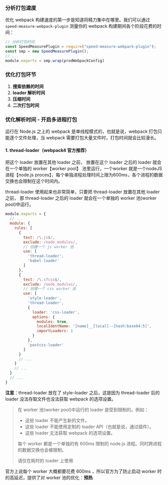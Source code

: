 ### 分析打包速度

优化 webpack 构建速度的第一步是知道将精力集中在哪里。我们可以通过 `speed-measure-webpack-plugin` 测量你的 webpack 构建期间各个阶段花费的时间：

```javascript
// 分析打包时间
const SpeedMeasurePlugin = require("speed-measure-webpack-plugin");
const smp = new SpeedMeasurePlugin();
// ...
module.exports = smp.wrap(prodWebpackConfig)
```

### 优化打包环节

1. **搜索依赖的时间**
2. **loader 解析时间**
3. **压缩时间**
4. **二次打包时间**

### 优化解析时间 - 开启多进程打包

运行在 Node.js 之上的 webpack 是单线程模式的，也就是说，webpack 打包只能逐个文件处理，当 webpack 需要打包大量文件时，打包时间就会比较漫长。

#### 1. thread-loader（webpack4 官方推荐）

把这个 loader 放置在其他 loader 之前， 放置在这个 loader 之后的 loader 就会在一个单独的 worker【worker pool】 池里运行，一个worker 就是一个nodeJS 进程【node.js proces】，每个单独进程处理时间上限为600ms，各个进程的数据交换也会限制在这个时间内。

thread-loader 使用起来也非常简单，只要把 thread-loader 放置在其他 loader 之前， 那 thread-loader 之后的 loader 就会在一个单独的 worker 池(worker pool)中运行。

```javascript
module.exports = {
  // ...
  module: {
    rules: [
      {
        test: /\.js$/,
        exclude: /node_modules/,
        // 创建一个 js worker 池
        use: [ 
          'thread-loader',
          'babel-loader'
        ] 
      },
      {
        test: /\.s?css$/,
        exclude: /node_modules/,
        // 创建一个 css worker 池
        use: [
          'style-loader',
          'thread-loader',
          {
            loader: 'css-loader',
            options: {
              modules: true,
              localIdentName: '[name]__[local]--[hash:base64:5]',
              importLoaders: 1
            }
          },
          'postcss-loader'
        ]
      }
      // ...
    ]
    // ...
  }
  // ...
}
```

**注意**：thread-loader 放在了 style-loader 之后，这是因为 thread-loader 后的 loader 没法存取文件也没法获取 webpack 的选项设置。

> 在 worker 池(worker pool)中运行的 loader 是受到限制的。例如：
>
> - 这些 loader 不能产生新的文件。
> - 这些 loader 不能使用定制的 loader API（也就是说，通过插件）。
> - 这些 loader 无法获取 webpack 的选项设置。
>
> 每个 worker 都是一个单独的有 600ms 限制的 node.js 进程。同时跨进程的数据交换也会被限制。
>
> 请仅在耗时的 loader 上使用

官方上说每个 worker 大概都要花费 600ms ，所以官方为了防止启动 worker 时的高延迟，提供了对 worker 池的优化：**预热**





